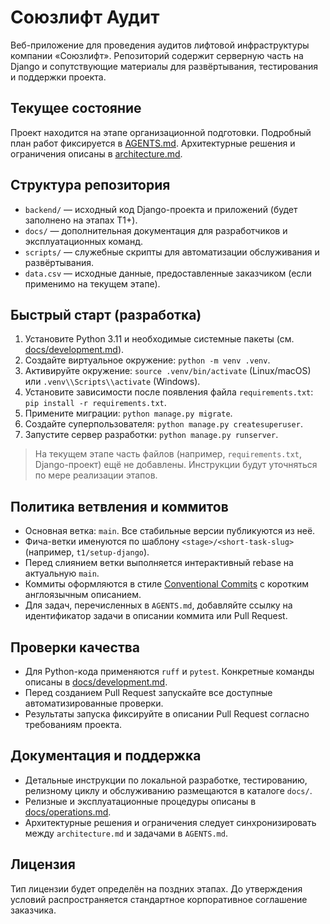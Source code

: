 # Союзлифт Аудит

Веб-приложение для проведения аудитов лифтовой инфраструктуры компании «Союзлифт». Репозиторий содержит серверную часть на Django и сопутствующие материалы для развёртывания, тестирования и поддержки проекта.

## Текущее состояние

Проект находится на этапе организационной подготовки. Подробный план работ фиксируется в [AGENTS.md](AGENTS.md). Архитектурные решения и ограничения описаны в [architecture.md](architecture.md).

## Структура репозитория

- `backend/` — исходный код Django-проекта и приложений (будет заполнено на этапах T1+).
- `docs/` — дополнительная документация для разработчиков и эксплуатационных команд.
- `scripts/` — служебные скрипты для автоматизации обслуживания и развёртывания.
- `data.csv` — исходные данные, предоставленные заказчиком (если применимо на текущем этапе).

## Быстрый старт (разработка)

1. Установите Python 3.11 и необходимые системные пакеты (см. [docs/development.md](docs/development.md)).
2. Создайте виртуальное окружение: `python -m venv .venv`.
3. Активируйте окружение: `source .venv/bin/activate` (Linux/macOS) или `.venv\\Scripts\\activate` (Windows).
4. Установите зависимости после появления файла `requirements.txt`: `pip install -r requirements.txt`.
5. Примените миграции: `python manage.py migrate`.
6. Создайте суперпользователя: `python manage.py createsuperuser`.
7. Запустите сервер разработки: `python manage.py runserver`.

> На текущем этапе часть файлов (например, `requirements.txt`, Django-проект) ещё не добавлены. Инструкции будут уточняться по мере реализации этапов.

## Политика ветвления и коммитов

- Основная ветка: `main`. Все стабильные версии публикуются из неё.
- Фича-ветки именуются по шаблону `<stage>/<short-task-slug>` (например, `t1/setup-django`).
- Перед слиянием ветки выполняется интерактивный rebase на актуальную `main`.
- Коммиты оформляются в стиле [Conventional Commits](https://www.conventionalcommits.org/ru/v1.0.0/) с коротким англоязычным описанием.
- Для задач, перечисленных в `AGENTS.md`, добавляйте ссылку на идентификатор задачи в описании коммита или Pull Request.

## Проверки качества

- Для Python-кода применяются `ruff` и `pytest`. Конкретные команды описаны в [docs/development.md](docs/development.md).
- Перед созданием Pull Request запускайте все доступные автоматизированные проверки.
- Результаты запуска фиксируйте в описании Pull Request согласно требованиям проекта.

## Документация и поддержка

- Детальные инструкции по локальной разработке, тестированию, релизному циклу и обслуживанию размещаются в каталоге `docs/`.
- Релизные и эксплуатационные процедуры описаны в [docs/operations.md](docs/operations.md).
- Архитектурные решения и ограничения следует синхронизировать между `architecture.md` и задачами в `AGENTS.md`.

## Лицензия

Тип лицензии будет определён на поздних этапах. До утверждения условий распространяется стандартное корпоративное соглашение заказчика.
